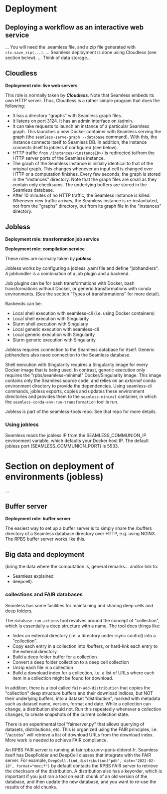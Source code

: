 # Deployment

<!--

**Deployment role: transformation job service**. Needs to support as many types of 
transformations as possible. It must also support the cancellation of jobs.

**Deployment role: transformation result service**. Store transformation-to-result mapping.

**Deployment role: compilation service**. Store mapping of source code (C/C++) to compiled binary.
 

### E3. Deployment

Intro:
- Graph+zip
- serve-graph

Intermediate:
- Python deep down: link to low-level
- Communion
- Databases
- Buffer server
- Cloudless and jobless

In-depth:
- Computation where the data is 
- Federation. Link: provenance

-->

## Deploying a workflow as an interactive web service
...
You will need the .seamless file, and a zip file generated with `ctx.save_zip(...)`.
...
Seamless deployment is done using Cloudless (see section below).
...
Think of data storage...

## Cloudless

**Deployment role: live web servers**

This role is normally taken by ***Cloudless***. Note that Seamless embeds its own HTTP server. Thus, Cloudless is a rather simple program that does the following:

- It has a directory "graphs" with Seamless graph files.
- It listens on port 3124. It has an admin interface on /admin.
- It can take requests to launch an instance of a particular Seamless graph.
  This launches a new Docker container with Seamless serving the graph (the `seamless-serve-graph --database` command). With this, the instance connects itself to Seamless DB. In addition, the instance connects itself to jobless if configured (see below).
- HTTP traffic `from /instances/<instanceID>/` is redirected to/from the HTTP server ports of the Seamless instance.
- The graph of the Seamless instance is initially identical to that of the original graph. This changes whenever an input cell is changed over HTTP or a computation finishes. Every few seconds, the graph is stored in the "instances" directory. Note that the graph files are small as they contain only checksums. The underlying buffers are stored in the Seamless database.
- After 10 minutes of no HTTP traffic, the Seamless instance is killed. Whenever new traffic arrives, the Seamless instance is re-instantiated, not from the "graphs" directory, but from its graph file in the "instances" directory.

## Jobless

**Deployment role: transformation job service**

**Deployment role: compilation service**

These roles are normally taken by ***jobless***.

Jobless works by configuring a jobless .yaml file and define "jobhandlers". A jobhandler is a combination of a job plugin and a backend.

Job plugins can be for bash transformations with Docker, bash transformations without Docker, or generic transformations with conda environments. (See the section "Types of transformations" for more detail).

Backends can be:

- Local shell execution with seamless-cli (i.e. using Docker containers)
- Local shell execution with Singularity
- Slurm shell execution with Singulariy
- Local generic execution with seamless-cli
- Local generic execution with Singularity
- Slurm generic execution with Singularity

Jobless requires connection to the Seamless database for itself. Generic jobhandlers also need connection to the Seamless database.

Shell execution with Singularity requires a Singularity image for every Docker image that is being used. In contrast, generic execution only requires the "rpbs/seamless-minimal" Docker/Singularity image. This image contains only the Seamless source code, and relies on an *external* conda environment directory to provide the dependencies. Using seamless-cli commands, jobless exports, copies and updates these environment directories and provides them to the `seamless-minimal` container, in which the
`seamless-conda-env-run-transformation` tool is run.

Jobless is part of the seamless-tools repo. See that repo for more details.

### Using jobless

Seamless reads the jobless IP from the SEAMLESS_COMMUNION_IP environment  variable, which defaults your Docker host IP. The default jobless port (SEAMLESS_COMMUNION_PORT) is 5533.

# Section on deployment of environments (jobless)
...

## Buffer server

**Deployment role: buffer server**

The easiest way to set up a buffer server is to simply share the /buffers directory of a Seamless database directory over HTTP, e.g. using NGINX. The RPBS buffer server works like this.

## Big data and deployment

(bring the data where the computation is, general remarks... and/or link to:
- Seamless explained
- deepcell).

### collections and FAIR databases

Seamless has some facilities for maintaining and sharing deep cells and deep folders.

The `database-run-actions` tool revolves around the concept of "collection", which is essentially a deep structure with a name.
The tool does things like:

- Index an external directory (i.e. a directory under rsync control)
  into a "collection".
- Copy each entry in a collection into /buffers, or hard-link each entry
  to the external directory.
- Build a deep folder buffer for a collection
- Convert a deep folder collection to a deep cell collection
- Unzip each file in a collection
- Build a download index for a collection, i.e. a list of URLs where
  each item in a collection might be found for download.

In addition, there is a tool called `fair-add-distribution` that copies the "collection" deep structure buffers and their download indices, but NOT their underlying buffers, into a dataset "distribution", marked with metadata such as dataset name, version, format and date.  While a collection can change, a distribution should not. Run this repeatedly whenever a collection changes, to create snapshots of the current collection state. 

There is an experimental tool "fairserver.py" that allows querying of datasets, distributions, etc. This is organized using the FAIR principles, i.e. "/access" will retrieve a list of download URLs from the download index. More work is needed to achieve FAIR compliance.

An RPBS FAIR server is running at fair.rpbs.univ-paris-diderot.fr.
Seamless itself has DeepFolder and DeepCell classes that integrate with the FAIR server. For example, `DeepCell.find_distribution("pdb", date="2022-02-18", format="mmcif")` by default contacts the RPBS FAIR server to retrieve the checksum of the distribution. A distribution also has a keyorder, which is important if you just ran a tool on each chunk of an old version of the database, and then update the new database, and you want to re-use the results of the old chunks.
